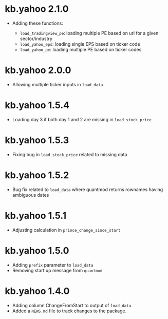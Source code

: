 # kb.yahoo 2.1.0

* Adding these functions:

  - `load_tradingview_pe`: loading multiple PE based on url for a given sector/industry
  - `load_yahoo_eps`: loading single EPS based on ticker code
  - `load_yahoo_pe`: loading multiple PE based on ticker codes

# kb.yahoo 2.0.0

* Allowing multiple ticker inputs in `load_data`

# kb.yahoo 1.5.4

* Loading day 3 if both day 1 and 2 are missing in `load_stock_price`

# kb.yahoo 1.5.3

* Fixing bug in `load_stock_price` related to missing data

# kb.yahoo 1.5.2

* Bug fix related to `load_data` where quantmod returns rownames having ambiguous dates

# kb.yahoo 1.5.1

* Adjusting calculation in `prince_change_since_start`

# kb.yahoo 1.5.0

* Adding `prefix` parameter to `load_data`
* Removing start up message from `quantmod`

# kb.yahoo 1.4.0

* Adding column ChangeFromStart to output of `load_data`
* Added a `NEWS.md` file to track changes to the package.
